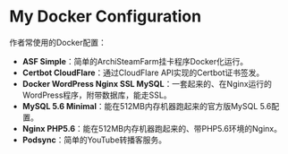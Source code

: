# My Docker Configuration

作者常使用的Docker配置：

* **ASF Simple**：简单的ArchiSteamFarm挂卡程序Docker化运行。
* **Certbot CloudFlare**：通过CloudFlare API实现的Certbot证书签发。
* **Docker WordPress Nginx SSL MySQL**：一套起来的、在Nginx运行的WordPress程序，附带数据库，能走SSL。
* **MySQL 5.6 Minimal**：能在512MB内存机器跑起来的官方版MySQL 5.6配置。
* **Nginx PHP5.6**：能在512MB内存机器跑起来的、带PHP5.6环境的Nginx。
* **Podsync**：简单的YouTube转播客服务。